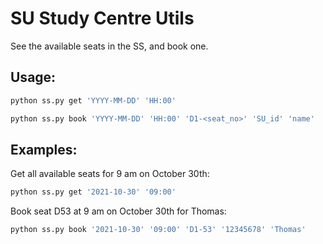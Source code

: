 # SU Study Centre Utils
See the available seats in the SS, and book one.

## Usage:
```bash
python ss.py get 'YYYY-MM-DD' 'HH:00'
```
```bash
python ss.py book 'YYYY-MM-DD' 'HH:00' 'D1-<seat_no>' 'SU_id' 'name'
```     
## Examples:            
Get all available seats for 9 am on October 30th:
```bash
python ss.py get '2021-10-30' '09:00'
```

Book seat D53 at 9 am on October 30th for Thomas:
```bash
python ss.py book '2021-10-30' '09:00' 'D1-53' '12345678' 'Thomas'
```